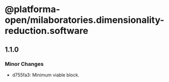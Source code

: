 # @platforma-open/milaboratories.dimensionality-reduction.software

## 1.1.0

### Minor Changes

- d755fa3: Minimum viable block.
